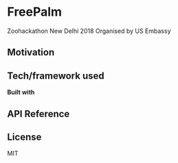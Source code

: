 
# FreePalm
Zoohackathon New Delhi 2018
Organised by US Embassy


## Motivation

## Tech/framework used

<b>Built with</b>


## API Reference


## License
MIT 